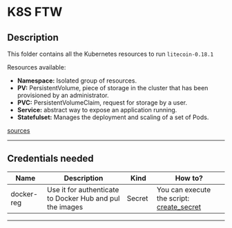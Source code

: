 # K8S FTW

## Description

This folder contains all the Kubernetes resources to run `litecoin-0.18.1`

Resources available:

- **Namespace:** Isolated group of resources.
- **PV:** PersistentVolume, piece of storage in the cluster that has been provisioned by an administrator.
- **PVC:** PersistentVolumeClaim, request for storage by a user.
- **Service:** abstract way to expose an application running.
- **Statefulset:** Manages the deployment and scaling of a set of Pods.

[sources](https://kubernetes.io/docs/)

---

## Credentials needed

| Name | Description | Kind | How to?
| --- | --- | ---  | --- |
| docker-reg | Use it for authenticate to Docker Hub and pul the images | Secret | You can execute the script: [create_secret](https://github.com/jrmanes/kubelite/blob/master/k8s-ftw/scripts/create_secret.sh) |

---